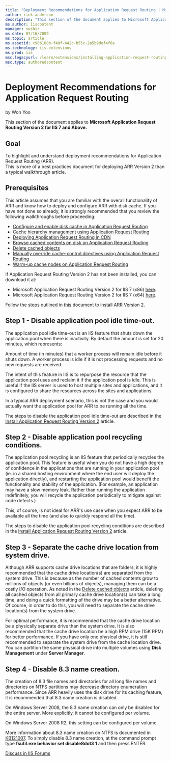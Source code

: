 ```yaml
---
title: "Deployment Recommendations for Application Request Routing | Microsoft Docs"
author: rick-anderson
description: "This section of the document applies to Microsoft Application Request Routing Version 2 for IIS 7 and Above. Goal To highlight and understand deployment reco..."
ms.author: iiscontent
manager: soshir
ms.date: 07/16/2009
ms.topic: article
ms.assetid: c90b100b-f40f-442c-b55c-2a5b9def4f6a
ms.technology: iis-extensions
ms.prod: iis
msc.legacyurl: /learn/extensions/installing-application-request-routing-arr/deployment-recommendations-for-application-request-routing
msc.type: authoredcontent
---
```

Deployment Recommendations for Application Request Routing
====================
by Won Yoo

This section of the document applies to **Microsoft Application Request Routing Version 2 for IIS 7 and Above.**

## Goal

To highlight and understand deployment recommendations for Application Request Routing (ARR).  
This is more of a best practices document for deploying ARR Version 2 than a typical walkthrough article.

## Prerequisites

This article assumes that you are familiar with the overall functionality of ARR and know how to deploy and configure ARR with disk cache. If you have not done so already, it is strongly recommended that you review the following walkthroughs before proceeding:

- [Configure and enable disk cache in Application Request Routing](../configuring-application-request-routing-arr/configure-and-enable-disk-cache-in-application-request-routing.md)
- [Cache hierarchy management using Application Request Routing](../configuring-application-request-routing-arr/cache-hierarchy-management-using-application-request-routing.md)
- [Deploying Application Request Routing in CDN](deploying-application-request-routing-in-cdn.md)
- [Browse cached contents on disk on Application Request Routing](../configuring-application-request-routing-arr/browse-cached-contents-on-disk-on-application-request-routing.md)
- [Delete cached objects](../configuring-application-request-routing-arr/delete-cached-objects.md)
- [Manually override cache-control directives using Application Request Routing](../configuring-application-request-routing-arr/manually-override-cache-control-directives-using-application-request-routing.md)
- [Warm-up cache nodes on Application Request Routing](../configuring-application-request-routing-arr/warm-up-cache-nodes-on-application-request-routing.md)

If Application Request Routing Version 2 has not been installed, you can download it at:

- Microsoft Application Request Routing Version 2 for IIS 7 (x86) [here](https://download.microsoft.com/download/4/D/F/4DFDA851-515F-474E-BA7A-5802B3C95101/ARRv2_setup_x86.EXE).
- Microsoft Application Request Routing Version 2 for IIS 7 (x64) [here](https://download.microsoft.com/download/3/4/1/3415F3F9-5698-44FE-A072-D4AF09728390/ARRv2_setup_x64.EXE).

Follow the steps outlined in [this](install-application-request-routing-version-2.md) document to install ARR Version 2.

## Step 1 - Disable application pool idle time-out.

The application pool idle time-out is an IIS feature that shuts down the application pool when there is inactivity. By default the amount is set for 20 minutes, which represents:

Amount of time (in minutes) that a worker process will remain idle before it shuts down. A worker process is idle if it is not processing requests and no new requests are received.

The intent of this feature in IIS is to repurpose the resource that the application pool uses and reclaim it if the application pool is idle. This is useful if the IIS server is used to host multiple sites and applications, and it is configured to share the resources across the sites and applications.

In a typical ARR deployment scenario, this is not the case and you would actually want the application pool for ARR to be running all the time.

The steps to disable the application pool idle time-out are described in the [Install Application Request Routing Version 2](install-application-request-routing-version-2.md) article.

## Step 2 - Disable application pool recycling conditions.

The application pool recycling is an IIS feature that periodically recycles the application pool. This feature is useful when you do not have a high degree of confidence in the applications that are running in your application pool (ie. in a shared hosting environment where the end user will deploy the application directly), and restarting the application pool would benefit the functionality and stability of the application. (For example, an application may have a slow memory leak. Rather than running the application indefinitely, you will recycle the application periodically to mitigate against code defects.)

This, of course, is not ideal for ARR's use case when you expect ARR to be available all the time (and also to quickly respond all the time).

The steps to disable the application pool recycling conditions are described in the [Install Application Request Routing Version 2](install-application-request-routing-version-2.md) article.

## Step 3 - Separate the cache drive location from system drive.

Although ARR supports cache drive locations that are folders, it is highly recommended that the cache drive location(s) are separated from the system drive. This is because as the number of cached contents grow to millions of objects (or even billions of objects), managing them can be a costly I/O operation. As noted in the [Delete cached objects](../configuring-application-request-routing-arr/delete-cached-objects.md) article, deleting all cached objects from all primary cache drive location(s) can take a long time, and doing a quick formatting of the drive may be a better alternative. Of course, in order to do this, you will need to separate the cache drive location(s) from the system drive.

For optimal performance, it is recommended that the cache drive location be a physically separate drive than the system drive. It is also recommended that the cache drive location be a high RPM drive (15K RPM) for better performance. If you have only one physical drive, it is still recommended to separate the system drive from the cache location drive. You can partition the same physical drive into multiple volumes using **Disk Management** under **Server Manager**.

## Step 4 - Disable 8.3 name creation.

The creation of 8.3 file names and directories for all long file names and directories on NTFS partitions may decrease directory enumeration performance. Since ARR heavily uses the disk drive for its caching feature, it is recommended that 8.3 name creation is disabled.

On Windows Server 2008, the 8.3 name creation can only be disabled for the entire server. More explicitly, it cannot be configured per volume.

On Windows Server 2008 R2, this setting can be configured per volume.

More information about 8.3 name creation on NTFS is documented in [KB121007](https://support.microsoft.com/kb/121007). To simply disable 8.3 name creation, at the command prompt type **fsutil.exe behavior set disable8dot3 1** and then press ENTER.
  
  
[Discuss in IIS Forums](https://forums.iis.net/1154.aspx)